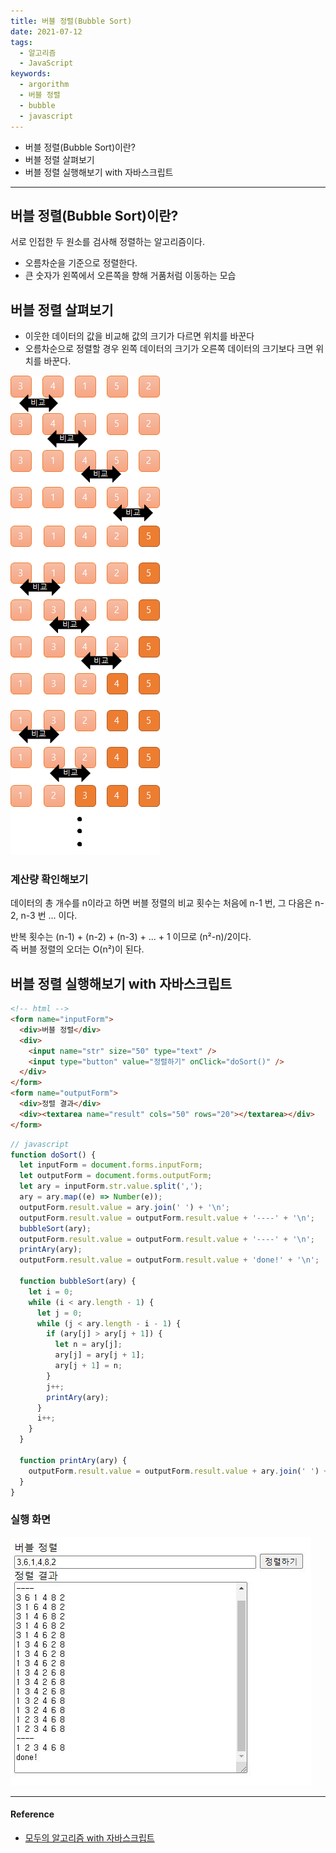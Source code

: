 ```yaml
---
title: 버블 정렬(Bubble Sort)
date: 2021-07-12
tags:
  - 알고리즘
  - JavaScript
keywords:
  - argorithm
  - 버블 정렬
  - bubble
  - javascript
---
```


- 버블 정렬(Bubble Sort)이란?
- 버블 정렬 살펴보기
- 버블 정렬 실행해보기 with 자바스크립트

---

## 버블 정렬(Bubble Sort)이란?

서로 인접한 두 원소를 검사해 정렬하는 알고리즘이다.

- 오름차순을 기준으로 정렬한다.
- 큰 숫자가 왼쪽에서 오른쪽을 향해 거품처럼 이동하는 모습

## 버블 정렬 살펴보기

- 이웃한 데이터의 값을 비교해 값의 크기가 다르면 위치를 바꾼다
- 오름차순으로 정렬할 경우 왼쪽 데이터의 크기가 오른쪽 데이터의 크기보다 크면 위치를 바꾼다.

![실행 화면](./bubbleSortEx.png)

### 계산량 확인해보기

데이터의 총 개수를 n이라고 하면 버블 정렬의 비교 횟수는
처음에 n-1 번, 그 다음은 n-2, n-3 번 ... 이다.

반복 횟수는 (n-1) + (n-2) + (n-3) + ... + 1 이므로 (n²-n)/2이다.  
즉 버블 정렬의 오더는 O(n²)이 된다.

## 버블 정렬 실행해보기 with 자바스크립트

```html
<!-- html -->
<form name="inputForm">
  <div>버블 정렬</div>
  <div>
    <input name="str" size="50" type="text" />
    <input type="button" value="정렬하기" onClick="doSort()" />
  </div>
</form>
<form name="outputForm">
  <div>정렬 결과</div>
  <div><textarea name="result" cols="50" rows="20"></textarea></div>
</form>
```

```javascript
// javascript
function doSort() {
  let inputForm = document.forms.inputForm;
  let outputForm = document.forms.outputForm;
  let ary = inputForm.str.value.split(',');
  ary = ary.map((e) => Number(e));
  outputForm.result.value = ary.join(' ') + '\n';
  outputForm.result.value = outputForm.result.value + '----' + '\n';
  bubbleSort(ary);
  outputForm.result.value = outputForm.result.value + '----' + '\n';
  printAry(ary);
  outputForm.result.value = outputForm.result.value + 'done!' + '\n';

  function bubbleSort(ary) {
    let i = 0;
    while (i < ary.length - 1) {
      let j = 0;
      while (j < ary.length - i - 1) {
        if (ary[j] > ary[j + 1]) {
          let n = ary[j];
          ary[j] = ary[j + 1];
          ary[j + 1] = n;
        }
        j++;
        printAry(ary);
      }
      i++;
    }
  }

  function printAry(ary) {
    outputForm.result.value = outputForm.result.value + ary.join(' ') + '\n';
  }
}
```

### 실행 화면

![실행 화면](./bubbleSort.png)

---

#### Reference

- [모두의 알고리즘 with 자바스크립트](https://www.gilbut.co.kr/book/view?bookcode=BN002328)
